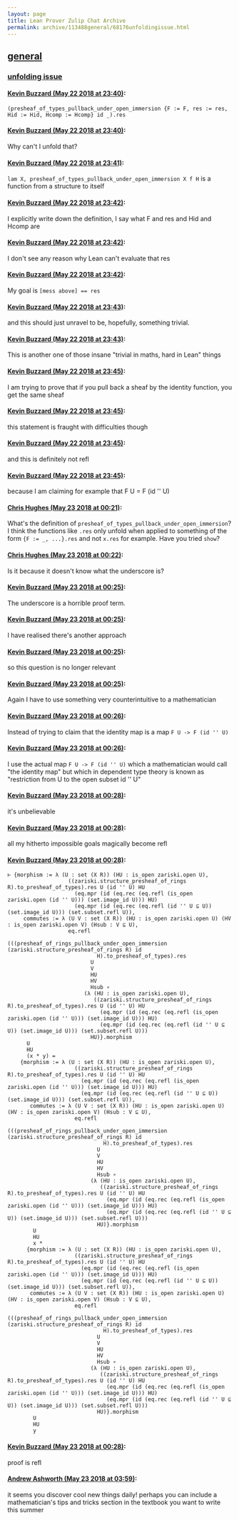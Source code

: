 ```yaml
---
layout: page
title: Lean Prover Zulip Chat Archive 
permalink: archive/113488general/68176unfoldingissue.html
---
```


## [general](index.html)
### [unfolding issue](68176unfoldingissue.html)

#### [Kevin Buzzard (May 22 2018 at 23:40)](https://leanprover.zulipchat.com/#narrow/stream/113488-general/topic/unfolding%20issue/near/126947033):
`(presheaf_of_types_pullback_under_open_immersion {F := F, res := res, Hid := Hid, Hcomp := Hcomp} id _).res`

#### [Kevin Buzzard (May 22 2018 at 23:40)](https://leanprover.zulipchat.com/#narrow/stream/113488-general/topic/unfolding%20issue/near/126947036):
Why can't I unfold that?

#### [Kevin Buzzard (May 22 2018 at 23:41)](https://leanprover.zulipchat.com/#narrow/stream/113488-general/topic/unfolding%20issue/near/126947054):
`lam X, presheaf_of_types_pullback_under_open_immersion X f H` is a function from a structure to itself

#### [Kevin Buzzard (May 22 2018 at 23:42)](https://leanprover.zulipchat.com/#narrow/stream/113488-general/topic/unfolding%20issue/near/126947111):
I explicitly write down the definition, I say what F and res and Hid and Hcomp are

#### [Kevin Buzzard (May 22 2018 at 23:42)](https://leanprover.zulipchat.com/#narrow/stream/113488-general/topic/unfolding%20issue/near/126947116):
I don't see any reason why Lean can't evaluate that res

#### [Kevin Buzzard (May 22 2018 at 23:42)](https://leanprover.zulipchat.com/#narrow/stream/113488-general/topic/unfolding%20issue/near/126947121):
My goal is `[mess above] == res`

#### [Kevin Buzzard (May 22 2018 at 23:43)](https://leanprover.zulipchat.com/#narrow/stream/113488-general/topic/unfolding%20issue/near/126947128):
and this should just unravel to be, hopefully, something trivial.

#### [Kevin Buzzard (May 22 2018 at 23:43)](https://leanprover.zulipchat.com/#narrow/stream/113488-general/topic/unfolding%20issue/near/126947148):
This is another one of those insane "trivial in maths, hard in Lean" things

#### [Kevin Buzzard (May 22 2018 at 23:45)](https://leanprover.zulipchat.com/#narrow/stream/113488-general/topic/unfolding%20issue/near/126947234):
I am trying to prove that if you pull back a sheaf by the identity function, you get the same sheaf

#### [Kevin Buzzard (May 22 2018 at 23:45)](https://leanprover.zulipchat.com/#narrow/stream/113488-general/topic/unfolding%20issue/near/126947235):
this statement is fraught with difficulties though

#### [Kevin Buzzard (May 22 2018 at 23:45)](https://leanprover.zulipchat.com/#narrow/stream/113488-general/topic/unfolding%20issue/near/126947236):
and this is definitely not refl

#### [Kevin Buzzard (May 22 2018 at 23:45)](https://leanprover.zulipchat.com/#narrow/stream/113488-general/topic/unfolding%20issue/near/126947238):
because I am claiming for example that F U = F (id '' U)

#### [Chris Hughes (May 23 2018 at 00:21)](https://leanprover.zulipchat.com/#narrow/stream/113488-general/topic/unfolding%20issue/near/126948909):
What's the definition of `presheaf_of_types_pullback_under_open_immersion`? I think the functions like `.res` only unfold when applied to something of the form `{F := _, ...}.res` and not  `x.res` for example. Have you tried `show`?

#### [Chris Hughes (May 23 2018 at 00:22)](https://leanprover.zulipchat.com/#narrow/stream/113488-general/topic/unfolding%20issue/near/126948980):
Is it because it doesn't know what the underscore is?

#### [Kevin Buzzard (May 23 2018 at 00:25)](https://leanprover.zulipchat.com/#narrow/stream/113488-general/topic/unfolding%20issue/near/126949066):
The underscore is a horrible proof term.

#### [Kevin Buzzard (May 23 2018 at 00:25)](https://leanprover.zulipchat.com/#narrow/stream/113488-general/topic/unfolding%20issue/near/126949069):
I have realised there's another approach

#### [Kevin Buzzard (May 23 2018 at 00:25)](https://leanprover.zulipchat.com/#narrow/stream/113488-general/topic/unfolding%20issue/near/126949071):
so this question is no longer relevant

#### [Kevin Buzzard (May 23 2018 at 00:25)](https://leanprover.zulipchat.com/#narrow/stream/113488-general/topic/unfolding%20issue/near/126949077):
Again I have to use something very counterintuitive to a mathematician

#### [Kevin Buzzard (May 23 2018 at 00:26)](https://leanprover.zulipchat.com/#narrow/stream/113488-general/topic/unfolding%20issue/near/126949115):
Instead of trying to claim that the identity map is a map `F U -> F (id '' U)`

#### [Kevin Buzzard (May 23 2018 at 00:26)](https://leanprover.zulipchat.com/#narrow/stream/113488-general/topic/unfolding%20issue/near/126949141):
I use the actual map `F U -> F (id '' U)` which a mathematician would call "the identity map" but which in dependent type theory is known as "restriction from U to the open subset id '' U"

#### [Kevin Buzzard (May 23 2018 at 00:28)](https://leanprover.zulipchat.com/#narrow/stream/113488-general/topic/unfolding%20issue/near/126949220):
it's unbelievable

#### [Kevin Buzzard (May 23 2018 at 00:28)](https://leanprover.zulipchat.com/#narrow/stream/113488-general/topic/unfolding%20issue/near/126949230):
all my hitherto impossible goals magically become refl

#### [Kevin Buzzard (May 23 2018 at 00:28)](https://leanprover.zulipchat.com/#narrow/stream/113488-general/topic/unfolding%20issue/near/126949245):
```
⊢ {morphism := λ (U : set (X R)) (HU : is_open zariski.open U),
                   ((zariski.structure_presheaf_of_rings R).to_presheaf_of_types).res U (id '' U) HU
                     (eq.mpr (id (eq.rec (eq.refl (is_open zariski.open (id '' U))) (set.image_id U))) HU)
                     (eq.mpr (id (eq.rec (eq.refl (id '' U ⊆ U)) (set.image_id U))) (set.subset.refl U)),
     commutes := λ (U V : set (X R)) (HU : is_open zariski.open U) (HV : is_open zariski.open V) (Hsub : V ⊆ U),
                   eq.refl
                     (((presheaf_of_rings_pullback_under_open_immersion (zariski.structure_presheaf_of_rings R) id
                            H).to_presheaf_of_types).res
                          U
                          V
                          HU
                          HV
                          Hsub ∘
                        (λ (HU : is_open zariski.open U),
                           ((zariski.structure_presheaf_of_rings R).to_presheaf_of_types).res U (id '' U) HU
                             (eq.mpr (id (eq.rec (eq.refl (is_open zariski.open (id '' U))) (set.image_id U))) HU)
                             (eq.mpr (id (eq.rec (eq.refl (id '' U ⊆ U)) (set.image_id U))) (set.subset.refl U)))
                          HU)}.morphism
      U
      HU
      (x * y) =
    {morphism := λ (U : set (X R)) (HU : is_open zariski.open U),
                     ((zariski.structure_presheaf_of_rings R).to_presheaf_of_types).res U (id '' U) HU
                       (eq.mpr (id (eq.rec (eq.refl (is_open zariski.open (id '' U))) (set.image_id U))) HU)
                       (eq.mpr (id (eq.rec (eq.refl (id '' U ⊆ U)) (set.image_id U))) (set.subset.refl U)),
       commutes := λ (U V : set (X R)) (HU : is_open zariski.open U) (HV : is_open zariski.open V) (Hsub : V ⊆ U),
                     eq.refl
                       (((presheaf_of_rings_pullback_under_open_immersion (zariski.structure_presheaf_of_rings R) id
                              H).to_presheaf_of_types).res
                            U
                            V
                            HU
                            HV
                            Hsub ∘
                          (λ (HU : is_open zariski.open U),
                             ((zariski.structure_presheaf_of_rings R).to_presheaf_of_types).res U (id '' U) HU
                               (eq.mpr (id (eq.rec (eq.refl (is_open zariski.open (id '' U))) (set.image_id U))) HU)
                               (eq.mpr (id (eq.rec (eq.refl (id '' U ⊆ U)) (set.image_id U))) (set.subset.refl U)))
                            HU)}.morphism
        U
        HU
        x *
      {morphism := λ (U : set (X R)) (HU : is_open zariski.open U),
                     ((zariski.structure_presheaf_of_rings R).to_presheaf_of_types).res U (id '' U) HU
                       (eq.mpr (id (eq.rec (eq.refl (is_open zariski.open (id '' U))) (set.image_id U))) HU)
                       (eq.mpr (id (eq.rec (eq.refl (id '' U ⊆ U)) (set.image_id U))) (set.subset.refl U)),
       commutes := λ (U V : set (X R)) (HU : is_open zariski.open U) (HV : is_open zariski.open V) (Hsub : V ⊆ U),
                     eq.refl
                       (((presheaf_of_rings_pullback_under_open_immersion (zariski.structure_presheaf_of_rings R) id
                              H).to_presheaf_of_types).res
                            U
                            V
                            HU
                            HV
                            Hsub ∘
                          (λ (HU : is_open zariski.open U),
                             ((zariski.structure_presheaf_of_rings R).to_presheaf_of_types).res U (id '' U) HU
                               (eq.mpr (id (eq.rec (eq.refl (is_open zariski.open (id '' U))) (set.image_id U))) HU)
                               (eq.mpr (id (eq.rec (eq.refl (id '' U ⊆ U)) (set.image_id U))) (set.subset.refl U)))
                            HU)}.morphism
        U
        HU
        y
```

#### [Kevin Buzzard (May 23 2018 at 00:28)](https://leanprover.zulipchat.com/#narrow/stream/113488-general/topic/unfolding%20issue/near/126949246):
proof is refl

#### [Andrew Ashworth (May 23 2018 at 03:59)](https://leanprover.zulipchat.com/#narrow/stream/113488-general/topic/unfolding%20issue/near/126955573):
it seems you discover cool new things daily! perhaps you can include a mathematician's tips and tricks section in the textbook you want to write this summer

